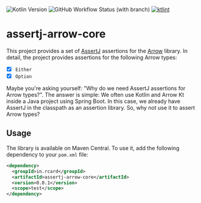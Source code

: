 ![Kotlin Version](https://img.shields.io/badge/Kotlin-1.9.10-blue?style=flat&logo=kotlin)
![GitHub Workflow Status (with branch)](https://img.shields.io/github/actions/workflow/status/rcardin/assertj-arrow-core/ci.yml?branch=main)
<a href="https://pinterest.github.io/ktlint/"><img src="https://img.shields.io/badge/code%20style-%E2%9D%A4-FF4081.svg" alt="ktlint"></a>

# assertj-arrow-core

This project provides a set of [AssertJ](https://assertj.github.io/doc/) assertions for the [Arrow](https://arrow-kt.io/) library. In detail, the project provides assertions for the following Arrow types:

- [x] `Either`
- [x] `Option`

Maybe you're asking yourself: "Why do we need AssertJ assertions for Arrow types?". The answer is simple: We often use Kotlin and Arrow Kt inside a Java project using Spring Boot. In this case, we already have AssertJ in the classpath as an assertion library. So, why not use it to assert Arrow types?

## Usage

The library is available on Maven Central. To use it, add the following dependency to your `pom.xml` file:

```xml
<dependency>
  <groupId>in.rcard</groupId>
  <artifactId>assertj-arrow-core</artifactId>
  <version>0.0.1</version>
  <scope>test</scope>
</dependency>
```
